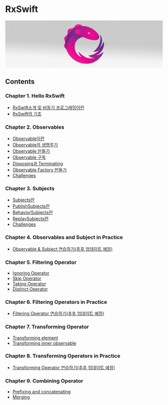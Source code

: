 # RxSwift
<img src="https://github.com/simajune/RxSwift/blob/master/Resources/RxSwiftTitle.png?raw=true" width="900px"/>

## Contents



### Chapter 1. Hello RxSwift

- [RxSwift소개 및 비동기 프로그래밍이란](https://github.com/simajune/RxSwift/tree/master/Documents/Ch1-1)
- [RxSwift의 기초](https://github.com/simajune/RxSwift/tree/master/Documents/Ch1-2)

### Chapter 2. Observables

* [Observable이란](https://github.com/simajune/RxSwift/tree/master/Documents/Ch2-1)
* [Observable의 생명주기](https://github.com/simajune/RxSwift/tree/master/Documents/Ch2-2)
* [Observable 만들기](https://github.com/simajune/RxSwift/tree/master/Documents/Ch2-3)
* [Observable 구독](https://github.com/simajune/RxSwift/tree/master/Documents/Ch2-4)
* [Disposing과 Terminating](https://github.com/simajune/RxSwift/tree/master/Documents/Ch2-5)
* [Observable Factory 만들기](https://github.com/simajune/RxSwift/tree/master/Documents/Ch2-6)
* [Challenges](https://github.com/simajune/RxSwift/tree/master/Documents/Ch2-7)

### Chapter 3. Subjects

* [Subjects란](https://github.com/simajune/RxSwift/tree/master/Documents/Ch3-1)
* [PublishSubjects란](https://github.com/simajune/RxSwift/tree/master/Documents/Ch3-2)
* [BehaviorSubjects란](https://github.com/simajune/RxSwift/tree/master/Documents/Ch3-3)
* [ReplaySubjects란](https://github.com/simajune/RxSwift/tree/master/Documents/Ch3-4)
* [Challenges](https://github.com/simajune/RxSwift/tree/master/Documents/Ch3-5)

### Chapter 4. Observables and Subject in Practice

* [Observable & Subject 연습하기(추후 업데이트 예정)](https://github.com/simajune/RxSwift/tree/master/Documents/Ch4-1)

### Chapter 5. Filtering Operator

* [Ignoring Operator](https://github.com/simajune/RxSwift/tree/master/Documents/Ch5-1)
* [Skip Operator](https://github.com/simajune/RxSwift/tree/master/Documents/Ch5-2)
* [Taking Operator](https://github.com/simajune/RxSwift/tree/master/Documents/Ch5-3)
* [Distinct Operator](https://github.com/simajune/RxSwift/tree/master/Documents/Ch5-4)

### Chapter 6. Filtering Operators in Practice

* [Filtering Operator 연습하기(추후 업데이트 예정)]()

### Chapter 7. Transforming Operator

* [Transforming element](https://github.com/simajune/RxSwift/tree/master/Documents/Ch7-1)
* [Transforming inner observable](https://github.com/simajune/RxSwift/tree/master/Documents/Ch7-2)

### Chapter 8. Transforming Operators in Practice

* [Transforming Operator 연습하기(추후 업데이트 예정)]()

### Chapter 9. Combining Operator

* [Prefixing and concatenating](https://github.com/simajune/RxSwift/tree/master/Documents/Ch9-1)
* [Merging](https://github.com/simajune/RxSwift/tree/master/Documents/Ch9-2)

